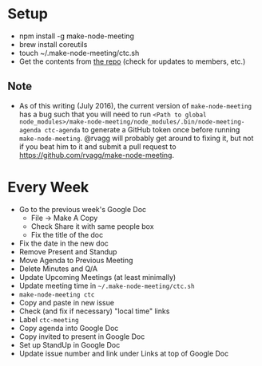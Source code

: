 # Setup

* npm install -g make-node-meeting
* brew install coreutils
* touch ~/.make-node-meeting/ctc.sh
* Get the contents from [the repo](https://github.com/rvagg/make-node-meeting/blob/master/examples/ctc.sh) (check for updates to members, etc.)

## Note

* As of this writing (July 2016), the current version of `make-node-meeting` has a bug such that you will need to run `<Path to global node_modules>/make-node-meeting/node_modules/.bin/node-meeting-agenda ctc-agenda` to generate a GitHub token once before running `make-node-meeting`. @rvagg will probably get around to fixing it, but not if you beat him to it and submit a pull request to https://github.com/rvagg/make-node-meeting.

# Every Week

* Go to the previous week's Google Doc
  * File -> Make A Copy
  * Check Share it with same people box
  * Fix the title of the doc
* Fix the date in the new doc
* Remove Present and Standup
* Move Agenda to Previous Meeting
* Delete Minutes and Q/A
* Update Upcoming Meetings (at least minimally)
* Update meeting time in `~/.make-node-meeting/ctc.sh`
* `make-node-meeting ctc`
* Copy and paste in new issue
* Check (and fix if necessary) "local time" links
* Label `ctc-meeting`
* Copy agenda into Google Doc
* Copy invited to present in Google Doc
* Set up StandUp in Google Doc
* Update issue number and link under Links at top of Google Doc

